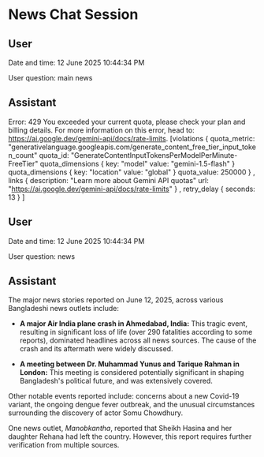 # News Chat Session

## User
Date and time: 12 June 2025 10:44:34 PM

User question: main news

## Assistant
Error: 429 You exceeded your current quota, please check your plan and billing details. For more information on this error, head to: https://ai.google.dev/gemini-api/docs/rate-limits. [violations {
  quota_metric: "generativelanguage.googleapis.com/generate_content_free_tier_input_token_count"
  quota_id: "GenerateContentInputTokensPerModelPerMinute-FreeTier"
  quota_dimensions {
    key: "model"
    value: "gemini-1.5-flash"
  }
  quota_dimensions {
    key: "location"
    value: "global"
  }
  quota_value: 250000
}
, links {
  description: "Learn more about Gemini API quotas"
  url: "https://ai.google.dev/gemini-api/docs/rate-limits"
}
, retry_delay {
  seconds: 13
}
]

## User
Date and time: 12 June 2025 10:44:34 PM

User question: news

## Assistant
The major news stories reported on June 12, 2025, across various Bangladeshi news outlets include:

* **A major Air India plane crash in Ahmedabad, India:**  This tragic event, resulting in significant loss of life (over 290 fatalities according to some reports), dominated headlines across all news sources.  The cause of the crash and its aftermath were widely discussed.

* **A meeting between Dr. Muhammad Yunus and Tarique Rahman in London:** This meeting is considered potentially significant in shaping Bangladesh's political future, and was extensively covered.

Other notable events reported include:  concerns about a new Covid-19 variant, the ongoing dengue fever outbreak, and  the unusual circumstances surrounding the discovery of actor Somu Chowdhury.

One news outlet, *Manobkantha*, reported that Sheikh Hasina and her daughter Rehana had left the country. However,  this report requires further verification from multiple sources.


